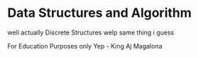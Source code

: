 # Data Structures and Algorithm

well actually Discrete Structures welp same thing i guess

For Education Purposes only Yep - King Aj Magalona
